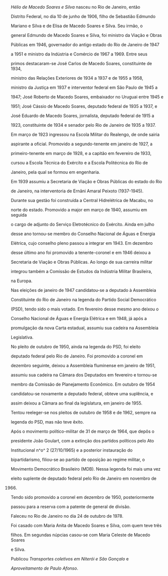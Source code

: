 

*Hélio de Macedo Soares e Silva* nasceu no Rio de Janeiro, então

Distrito Federal, no dia 10 de junho de 1906, filho de Sebastião Edmundo

Mariano e Silva e de Elisa de Macedo Soares e Silva. Seu irmão, o

general Edmundo de Macedo Soares e Silva, foi ministro da Viação e Obras

Públicas em 1946, governador do antigo estado do Rio de Janeiro de 1947

a 1951 e ministro da Indústria e Comércio de 1967 a 1969. Entre seus

primos destacaram-se José Carlos de Macedo Soares, constituinte de 1934,

ministro das Relações Exteriores de 1934 a 1937 e de 1955 a 1958,

ministro da Justiça em 1937 e interventor federal em São Paulo de 1945 a

1947; José Roberto de Macedo Soares, embaixador no Uruguai entre 1945 e

1951; José Cássio de Macedo Soares, deputado federal de 1935 a 1937, e

José Eduardo de Macedo Soares, jornalista, deputado federal de 1915 a

1923, constituinte de 1934 e senador pelo Rio de Janeiro de 1935 a 1937.



Em março de 1923 ingressou na Escola Militar do Realengo, de onde sairia

aspirante a oficial. Promovido a segundo-tenente em janeiro de 1927, a

primeiro-tenente em março de 1928, e a capitão em fevereiro de 1933,

cursou a Escola Técnica do Exército e a Escola Politécnica do Rio de

Janeiro, pela qual se formou em engenharia.



Em 1939 assumiu a Secretaria de Viação e Obras Públicas do estado do Rio

de Janeiro, na interventoria de Ernâni Amaral Peixoto (1937-1945).

Durante sua gestão foi construída a Central Hidrelétrica de Macabu, no

norte do estado. Promovido a major em março de 1940, assumiu em seguida

o cargo de adjunto do Serviço Eletrotécnico do Exército. Ainda em julho

desse ano tornou-se membro do Conselho Nacional de Águas e Energia

Elétrica, cujo conselho pleno passou a integrar em 1943. Em dezembro

desse último ano foi promovido a tenente-coronel e em 1946 deixou a

Secretaria de Viação e Obras Públicas. Ao longo de sua carreira militar

integrou também a Comissão de Estudos da Indústria Militar Brasileira,

na Europa.



Nas eleições de janeiro de 1947 candidatou-se a deputado à Assembleia

Constituinte do Rio de Janeiro na legenda do Partido Social Democrático

(PSD), tendo sido o mais votado. Em fevereiro desse mesmo ano deixou o

Conselho Nacional de Águas e Energia Elétrica e em 1948, já após a

promulgação da nova Carta estadual, assumiu sua cadeira na Assembleia

Legislativa.



No pleito de outubro de 1950, ainda na legenda do PSD, foi eleito

deputado federal pelo Rio de Janeiro. Foi promovido a coronel em

dezembro seguinte, deixou a Assembleia fluminense em janeiro de 1951,

assumiu sua cadeira na Câmara dos Deputados em fevereiro e tornou-se

membro da Comissão de Planejamento Econômico. Em outubro de 1954

candidatou-se novamente a deputado federal, obteve uma suplência, e

assim deixou a Câmara ao final da legislatura, em janeiro de 1955.

Tentou reeleger-se nos pleitos de outubro de 1958 e de 1962, sempre na

legenda do PSD, mas não teve êxito.



Após o movimento político-militar de 31 de março de 1964, que depôs o

presidente João Goulart, com a extinção dos partidos políticos pelo Ato

Institucional n^o^ 2 (27/10/1965) e a posterior instauração do

bipartidarismo, filiou-se ao partido de oposição ao regime militar, o

Movimento Democrático Brasileiro (MDB). Nessa legenda foi mais uma vez

eleito suplente de deputado federal pelo Rio de Janeiro em novembro de

1966.



Tendo sido promovido a coronel em dezembro de 1950, posteriormente

passou para a reserva com a patente de general de divisão.



Faleceu no Rio de Janeiro no dia 24 de outubro de 1978.



Foi casado com Maria Anita de Macedo Soares e Silva, com quem teve três

filhos. Em segundas núpcias casou-se com Maria Celeste de Macedo Soares

e Silva.



Publicou *Transportes coletivos em Niterói e São Gonçalo* e

*Aproveitamento de Paulo Afonso*.



